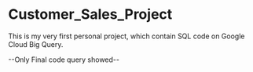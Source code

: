 # Customer_Sales_Project

This is my very first personal project, which contain SQL code on Google Cloud Big Query.

--Only Final code query showed--
